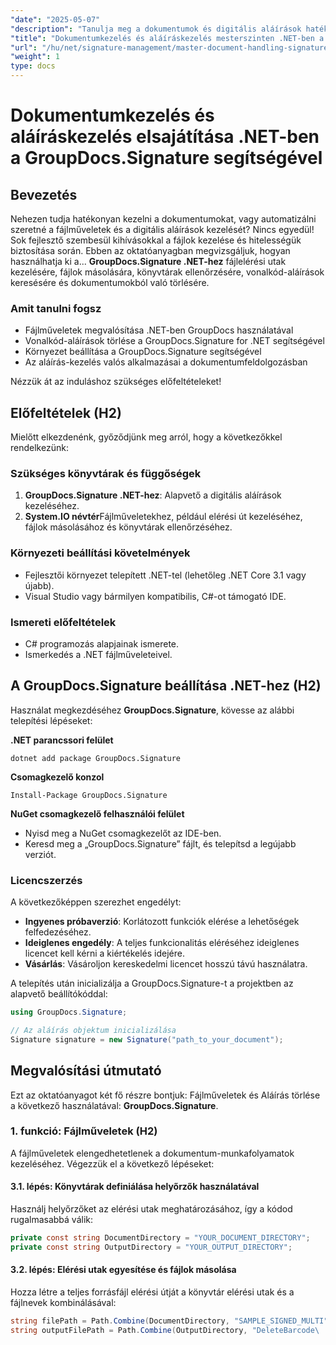 ```yaml
---
"date": "2025-05-07"
"description": "Tanulja meg a dokumentumok és digitális aláírások hatékony kezelését .NET-ben a GroupDocs.Signature segítségével. Automatizálja a fájlműveleteket, keressen és töröljön vonalkód-aláírásokat."
"title": "Dokumentumkezelés és aláíráskezelés mesterszinten .NET-ben a GroupDocs.Signature segítségével"
"url": "/hu/net/signature-management/master-document-handling-signature-management-dotnet/"
"weight": 1
type: docs
---
```

# Dokumentumkezelés és aláíráskezelés elsajátítása .NET-ben a GroupDocs.Signature segítségével

## Bevezetés

Nehezen tudja hatékonyan kezelni a dokumentumokat, vagy automatizálni szeretné a fájlműveletek és a digitális aláírások kezelését? Nincs egyedül! Sok fejlesztő szembesül kihívásokkal a fájlok kezelése és hitelességük biztosítása során. Ebben az oktatóanyagban megvizsgáljuk, hogyan használhatja ki a... **GroupDocs.Signature .NET-hez** fájlelérési utak kezelésére, fájlok másolására, könyvtárak ellenőrzésére, vonalkód-aláírások keresésére és dokumentumokból való törlésére.

### Amit tanulni fogsz

- Fájlműveletek megvalósítása .NET-ben GroupDocs használatával
- Vonalkód-aláírások törlése a GroupDocs.Signature for .NET segítségével
- Környezet beállítása a GroupDocs.Signature segítségével
- Az aláírás-kezelés valós alkalmazásai a dokumentumfeldolgozásban

Nézzük át az induláshoz szükséges előfeltételeket!

## Előfeltételek (H2)

Mielőtt elkezdenénk, győződjünk meg arról, hogy a következőkkel rendelkezünk:

### Szükséges könyvtárak és függőségek

1. **GroupDocs.Signature .NET-hez**: Alapvető a digitális aláírások kezeléséhez.
2. **System.IO névtér**Fájlműveletekhez, például elérési út kezeléséhez, fájlok másolásához és könyvtárak ellenőrzéséhez.

### Környezeti beállítási követelmények

- Fejlesztői környezet telepített .NET-tel (lehetőleg .NET Core 3.1 vagy újabb).
- Visual Studio vagy bármilyen kompatibilis, C#-ot támogató IDE.

### Ismereti előfeltételek

- C# programozás alapjainak ismerete.
- Ismerkedés a .NET fájlműveleteivel.

## A GroupDocs.Signature beállítása .NET-hez (H2)

Használat megkezdéséhez **GroupDocs.Signature**, kövesse az alábbi telepítési lépéseket:

**.NET parancssori felület**
```
dotnet add package GroupDocs.Signature
```

**Csomagkezelő konzol**
```
Install-Package GroupDocs.Signature
```

**NuGet csomagkezelő felhasználói felület**

- Nyisd meg a NuGet csomagkezelőt az IDE-ben.
- Keresd meg a „GroupDocs.Signature” fájlt, és telepítsd a legújabb verziót.

### Licencszerzés

A következőképpen szerezhet engedélyt:

- **Ingyenes próbaverzió**: Korlátozott funkciók elérése a lehetőségek felfedezéséhez.
- **Ideiglenes engedély**: A teljes funkcionalitás eléréséhez ideiglenes licencet kell kérni a kiértékelés idejére.
- **Vásárlás**: Vásároljon kereskedelmi licencet hosszú távú használatra.

A telepítés után inicializálja a GroupDocs.Signature-t a projektben az alapvető beállítókóddal:

```csharp
using GroupDocs.Signature;

// Az aláírás objektum inicializálása
Signature signature = new Signature("path_to_your_document");
```

## Megvalósítási útmutató

Ezt az oktatóanyagot két fő részre bontjuk: Fájlműveletek és Aláírás törlése a következő használatával: **GroupDocs.Signature**.

### 1. funkció: Fájlműveletek (H2)

A fájlműveletek elengedhetetlenek a dokumentum-munkafolyamatok kezeléséhez. Végezzük el a következő lépéseket:

#### 3.1. lépés: Könyvtárak definiálása helyőrzők használatával

Használj helyőrzőket az elérési utak meghatározásához, így a kódod rugalmasabbá válik:

```csharp
private const string DocumentDirectory = "YOUR_DOCUMENT_DIRECTORY";
private const string OutputDirectory = "YOUR_OUTPUT_DIRECTORY";
```

#### 3.2. lépés: Elérési utak egyesítése és fájlok másolása

Hozza létre a teljes forrásfájl elérési útját a könyvtár elérési utak és a fájlnevek kombinálásával:

```csharp
string filePath = Path.Combine(DocumentDirectory, "SAMPLE_SIGNED_MULTI");
string outputFilePath = Path.Combine(OutputDirectory, "DeleteBarcode\